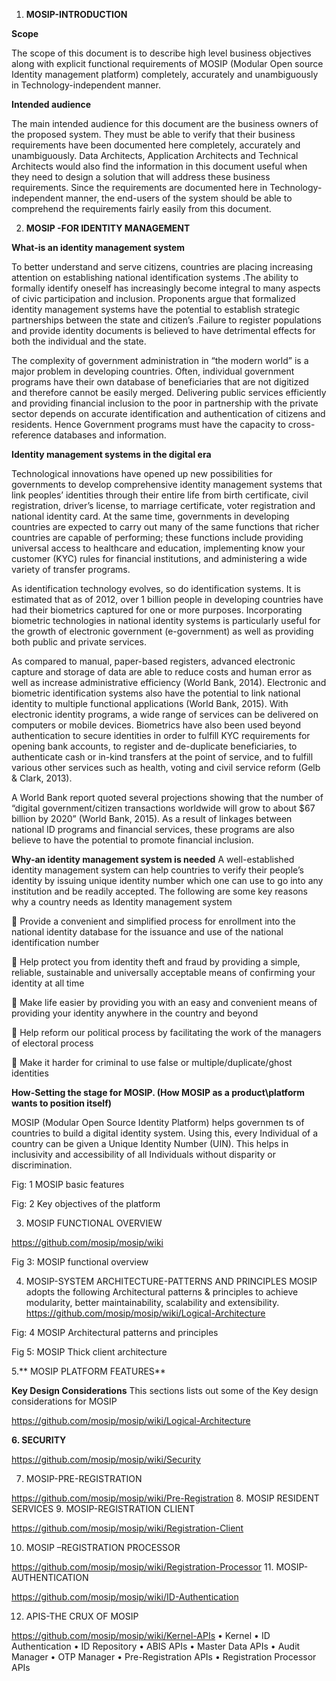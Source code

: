 1.	**MOSIP-INTRODUCTION**

**Scope**

The scope of this document is to describe high level business objectives along with explicit functional requirements of MOSIP (Modular Open source Identity management platform) completely, accurately and unambiguously in Technology-independent manner. 

**Intended audience**

The main intended audience for this document are the business owners of the proposed system. They must be able to verify that their business requirements have been documented here completely, accurately and unambiguously. 
Data Architects, Application Architects and Technical Architects would also find the information in this document useful when they need to design a solution that will address these business requirements. 
Since the requirements are documented here in Technology-independent manner, the end-users of the system should be able to comprehend the requirements fairly easily from this document.
 
2.	**MOSIP -FOR IDENTITY MANAGEMENT**

**What-is an identity management system**

To better understand and serve citizens, countries are placing increasing attention on establishing national identification systems .The ability to formally identify oneself has increasingly become integral to many aspects of civic participation and inclusion. Proponents argue that formalized identity management systems have the potential to establish strategic partnerships between the state and citizen’s .Failure to register populations and provide identity documents is believed to have detrimental effects for both the individual and the state.

The complexity of government administration in “the modern world” is a major problem in developing countries. Often, individual government programs have their own database of beneficiaries that are not digitized and therefore cannot be easily merged. Delivering public services efficiently and providing financial inclusion to the poor in partnership with the private sector depends on accurate identification and authentication of citizens and residents. Hence Government programs must have the capacity to cross-reference databases and information.

**Identity management systems in the digital era**

Technological innovations have opened up new possibilities for governments to develop comprehensive identity management systems that link peoples’ identities through their entire life from birth certificate, civil registration, driver’s license, to marriage certificate, voter registration and national identity card. At the same time, governments in developing countries are expected to carry out many of the same functions that richer countries are capable of performing; these functions include providing universal access to healthcare and education, implementing know your customer (KYC) rules for financial institutions, and administering a wide variety of transfer programs.

As identification technology evolves, so do identification systems. It is estimated that as of 2012, over 1 billion people in developing countries have had their biometrics captured for one or more purposes. Incorporating biometric technologies in national identity systems is particularly useful for the growth of electronic government (e-government) as well as providing both public and private services. 

As compared to manual, paper-based registers, advanced electronic capture and storage of data are able to reduce costs and human error as well as increase administrative efficiency (World Bank, 2014).  Electronic and biometric identification systems also have the potential to link national identity to multiple functional applications (World Bank, 2015). With electronic identity programs, a wide range of services can be delivered on computers or mobile devices. Biometrics have also been used beyond authentication to secure identities in order to fulfill KYC requirements for opening bank accounts, to register and de-duplicate beneficiaries, to authenticate cash or in-kind transfers at the point of service, and to fulfill various other services such as health, voting and civil service reform (Gelb & Clark, 2013).
 
A World Bank report quoted several projections showing that the number of “digital government/citizen transactions worldwide will grow to about $67 billion by 2020” (World Bank, 2015). As a result of linkages between national ID programs and financial services, these programs are also believe to have the potential to promote financial inclusion.

**Why-an identity management system is needed**
A well-established identity management system can help countries to verify their people’s identity by issuing unique identity number which one can use to go into any institution and be readily accepted. The following are some key reasons why a country needs as Identity management system


	Provide a convenient and simplified process for enrollment into the national identity database for the issuance and use of the national identification number

	Help protect you from identity theft and fraud by providing a simple, reliable, sustainable and universally acceptable means of confirming your identity at all time 

	Make life easier by providing you with an easy and convenient means of providing your identity anywhere in the country and beyond

	Help reform our political process by facilitating the work of the managers of electoral process

	Make it harder for criminal to use false or multiple/duplicate/ghost identities

**How-Setting the stage for MOSIP. (How MOSIP as a product\platform wants to position itself)**

MOSIP (Modular Open Source Identity Platform) helps governmen
ts of countries to build a digital identity system. Using this, every Individual of a country can be given a Unique Identity Number (UIN). This helps in inclusivity and accessibility of all Individuals without disparity or discrimination.

Fig: 1 MOSIP basic features

Fig: 2 Key objectives of the platform

3.	MOSIP FUNCTIONAL OVERVIEW

https://github.com/mosip/mosip/wiki


Fig 3: MOSIP functional overview

4.	MOSIP-SYSTEM ARCHITECTURE-PATTERNS AND PRINCIPLES
MOSIP adopts the following Architectural patterns & principles to achieve modularity, better maintainability, scalability and extensibility.
https://github.com/mosip/mosip/wiki/Logical-Architecture


Fig: 4 MOSIP Architectural patterns and principles

Fig 5: MOSIP Thick client architecture

5.**	MOSIP PLATFORM FEATURES**


**Key Design Considerations**
This sections lists out some of the Key design considerations for MOSIP

https://github.com/mosip/mosip/wiki/Logical-Architecture


**6.	SECURITY**

https://github.com/mosip/mosip/wiki/Security

7.	MOSIP-PRE-REGISTRATION

https://github.com/mosip/mosip/wiki/Pre-Registration
8.	MOSIP RESIDENT SERVICES
9.	MOSIP-REGISTRATION CLIENT

https://github.com/mosip/mosip/wiki/Registration-Client

10.	MOSIP –REGISTRATION PROCESSOR

https://github.com/mosip/mosip/wiki/Registration-Processor
11.	MOSIP-AUTHENTICATION

https://github.com/mosip/mosip/wiki/ID-Authentication

12.	APIS-THE CRUX OF MOSIP

https://github.com/mosip/mosip/wiki/Kernel-APIs
•	Kernel
•	ID Authentication
•	ID Repository
•	ABIS APIs
•	Master Data APIs
•	Audit Manager
•	OTP Manager
•	Pre-Registration APIs
•	Registration Processor APIs

